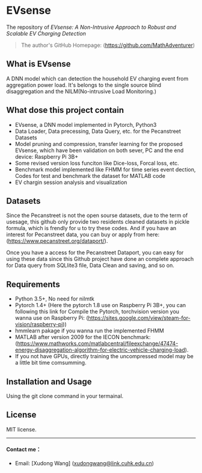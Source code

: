 # EVsense

The repository of *EVsense: A Non-Intrusive Approach to Robust and Scalable EV Charging Detection*

> The author's GitHub Homepage: (https://github.com/MathAdventurer)

## What is EVsense

 A DNN model which can detection the household EV charging event from  aggregation power load. It's belongs to the single source blind disaggregation and the NILM(No-intrusive Load Monitoring.)

## What dose this project contain

  - EVsense, a DNN model implemented in Pytorch, Python3
  - Data Loader, Data precessing, Data Query, etc. for the Pecanstreet Datasets
  - Model pruning and compression, transfer learning for the proposed EVsense, which have been validation on both sever, PC and the end device: Raspberry Pi 3B+
  - Some revised version loss funciton like Dice-loss, Forcal loss, etc.
  - Benchmark model implemented like FHMM for time series event dection, Codes for test and benchmark the dataset for MATLAB code
  - EV chargin session analysis and visualization

## Datasets

 Since the Pecanstreet is not the open sourse datasets, due to the term of usesage, this github only provide two residents cleaned datasets in pickle formula, which is frendly for u to try these codes. And if you have an interest for Pecanstreet data, you can buy or apply from here: (https://www.pecanstreet.org/dataport/).
 
 Once you have a access for the Pecanstreet Dataport, you can easy for using these data since this Github project have done an complete approach for Data query from SQLlite3 file, Data Clean and saving, and so on.

## Requirements

  - Python 3.5+, No need for nilmtk
  - Pytorch 1.4+ (Here the pytorch 1.8 use on Raspberry Pi 3B+, you can following this link for Compile the Pytorch, torchvision version you wanna use on Raspberry Pi:   (https://sites.google.com/view/steam-for-vision/raspberry-pi))
  - hmmlearn pakage if you wanna run the implemented FHMM
  - MATLAB after version 2009 for the IECON benchmark: (https://www.mathworks.com/matlabcentral/fileexchange/47474-energy-disaggregation-algorithm-for-electric-vehicle-charging-load).
  - If you not have GPUs, directly training the uncompressed model may be a little bit time comsumming.

## Installation and Usage

  Using the git clone command in your termainal.

## License

  MIT license.

---

#### Contact me：
- Email: [Xudong Wang] (xudongwang@link.cuhk.edu.cn)
